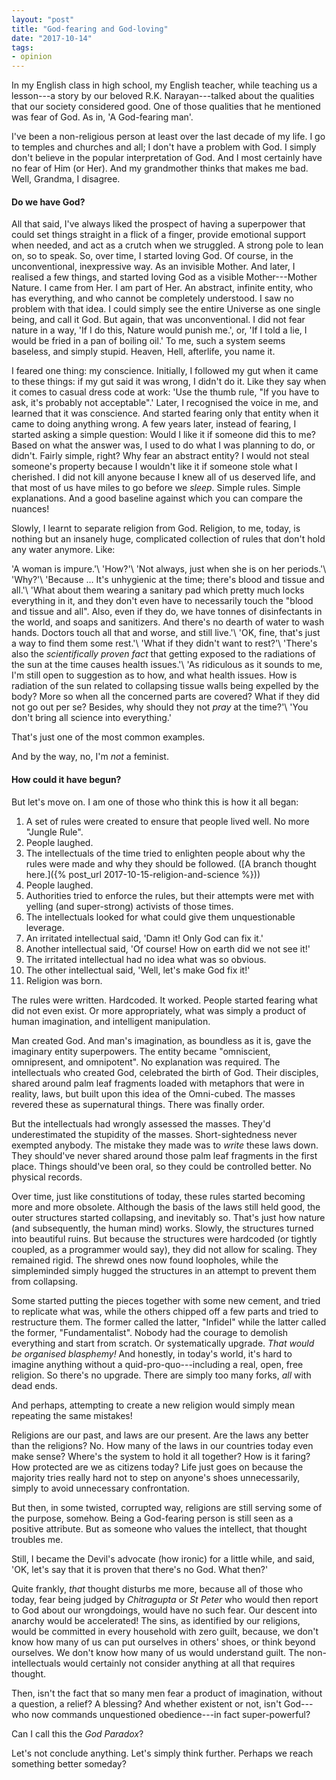 ```yaml
---
layout: "post"
title: "God-fearing and God-loving"
date: "2017-10-14"
tags:
- opinion
---
```


In my English class in high school, my English teacher, while teaching us a lesson---a story by our beloved R.K.&nbsp;Narayan---talked about the qualities that our society considered good. One of those qualities that he mentioned was fear of God. As in, 'A God-fearing man'.

I've been a non-religious person at least over the last decade of my life. I go to temples and churches and all; I don't have a problem with God. I simply don't believe in the popular interpretation of God. And I most certainly have no fear of Him (or Her). And my grandmother thinks that makes me bad. Well, Grandma, I disagree.

#### Do we have God?

All that said, I've always liked the prospect of having a superpower that could set things straight in a flick of a finger, provide emotional support when needed, and act as a crutch when we struggled. A strong pole to lean on, so to speak. So, over time, I started loving God. Of course, in the unconventional, inexpressive way. As an invisible Mother. And later, I realised a few things, and started loving God as a visible Mother---Mother Nature. I came from Her. I am part of Her. An abstract, infinite entity, who has everything, and who cannot be completely understood. I saw no problem with that idea. I could simply see the entire Universe as one single being, and call it God. But again, that was unconventional. I did not fear nature in a way, 'If I do this, Nature would punish me.', or, 'If I told a lie, I would be fried in a pan of boiling oil.' To me, such a system seems baseless, and simply stupid. Heaven, Hell, afterlife, you name it.

I feared one thing: my conscience. Initially, I followed my gut when it came to these things: if my gut said it was wrong, I didn't do it. Like they say when it comes to casual dress code at work: 'Use the thumb rule, "If you have to ask, it's probably not acceptable".' Later, I recognised the voice in me, and learned that it was conscience. And started fearing only that entity when it came to doing anything wrong. A few years later, instead of fearing, I started asking a simple question: Would I like it if someone did this to me? Based on what the answer was, I used to do what I was planning to do, or didn't. Fairly simple, right? Why fear an abstract entity? I would not steal someone's property because I wouldn't like it if someone stole what I cherished. I did not kill anyone because I knew all of us deserved life, and that most of us have miles to go before we _sleep_. Simple rules. Simple explanations. And a good baseline against which you can compare the nuances!

Slowly, I learnt to separate religion from God. Religion, to me, today, is nothing but an insanely huge, complicated collection of rules that don't hold any water anymore. Like:

'A woman is impure.'\\
'How?'\\
'Not always, just when she is on her periods.'\\
'Why?'\\
'Because&nbsp;&hellip; It's unhygienic at the time; there's blood and tissue and all.'\\
'What about them wearing a sanitary pad which pretty much locks everything in it, and they don't even have to necessarily touch the "blood and tissue and all". Also, even if they do, we have tonnes of disinfectants in the world, and soaps and sanitizers. And there's no dearth of water to wash hands. Doctors touch all that and worse, and still live.'\\
'OK, fine, that's just a way to find them some rest.'\\
'What if they didn't want to rest?'\\
'There's also the _scientifically proven fact_ that getting exposed to the radiations of the sun at the time causes health issues.'\\
'As ridiculous as it sounds to me, I'm still open to suggestion as to how, and what health issues. How is radiation of the sun related to collapsing tissue walls being expelled by the body? More so when all the concerned parts are covered? What if they did not go out per se? Besides, why should they not _pray_ at the time?'\\
'You don't bring all science into everything.'

That's just one of the most common examples.

And by the way, no, I'm _not_ a feminist.

#### How could it have begun?

But let's move on. I am one of those who think this is how it all began:

1. A set of rules were created to ensure that people lived well. No more "Jungle Rule".
2. People laughed.
3. The intellectuals of the time tried to enlighten people about why the rules were made and why they should be followed. ([A branch thought here.]({% post_url 2017-10-15-religion-and-science %}))
4. People laughed.
5. Authorities tried to enforce the rules, but their attempts were met with yelling (and super-strong) activists of those times.
6. The intellectuals looked for what could give them unquestionable leverage.
7. An irritated intellectual said, 'Damn it! Only God can fix it.'
8. Another intellectual said, 'Of course! How on earth did we not see it!'
9. The irritated intellectual had no idea what was so obvious.
10. The other intellectual said, 'Well, let's make God fix it!'
11. Religion was born.

The rules were written. Hardcoded. It worked. People started fearing what did not even exist. Or more appropriately, what was simply a product of human imagination, and intelligent manipulation.

Man created God. And man's imagination, as boundless as it is, gave the imaginary entity superpowers. The entity became "omniscient, omnipresent, and omnipotent". No explanation was required. The intellectuals who created God, celebrated the birth of God. Their disciples, shared around palm leaf fragments loaded with metaphors that were in reality, laws, but built upon this idea of the Omni-cubed. The masses revered these as supernatural things. There was finally order.

But the intellectuals had wrongly assessed the masses. They'd underestimated the stupidity of the masses. Short-sightedness never exempted anybody. The mistake they made was to _write_ these laws down. They should've never shared around those palm leaf fragments in the first place. Things should've been oral, so they could be controlled better. No physical records.

Over time, just like constitutions of today, these rules started becoming more and more obsolete. Although the basis of the laws still held good, the outer structures started collapsing, and inevitably so. That's just how nature (and subsequently, the human mind) works. Slowly, the structures turned into beautiful ruins. But because the structures were hardcoded (or tightly coupled, as a programmer would say), they did not allow for scaling. They remained rigid. The shrewd ones now found loopholes, while the simpleminded simply hugged the structures in an attempt to prevent them from collapsing.

Some started putting the pieces together with some new cement, and tried to replicate what was, while the others chipped off a few parts and tried to restructure them. The former called the latter, "Infidel" while the latter called the former, "Fundamentalist". Nobody had the courage to demolish everything and start from scratch. Or systematically upgrade. _That would be organised blasphemy!_ And honestly, in today's world, it's hard to imagine anything without a quid-pro-quo---including a real, open, free religion. So there's no upgrade. There are simply too many forks, _all_ with dead ends.

And perhaps, attempting to create a new religion would simply mean repeating the same mistakes!

Religions are our past, and laws are our present. Are the laws any better than the religions? No. How many of the laws in our countries today even make sense? Where's the system to hold it all together? How is it faring? How protected are we as citizens today? Life just goes on because the majority tries really hard not to step on anyone's shoes unnecessarily, simply to avoid unnecessary confrontation.

But then, in some twisted, corrupted way, religions are still serving some of the purpose, somehow. Being a God-fearing person is still seen as a positive attribute. But as someone who values the intellect, that thought troubles me.

Still, I became the Devil's advocate (how ironic) for a little while, and said, 'OK, let's say that it is proven that there's no God. What then?'

Quite frankly, _that_ thought disturbs me more, because all of those who today, fear being judged by _Chitragupta_ or _St&nbsp;Peter_ who would then report to God about our wrongdoings, would have no such fear. Our descent into anarchy would be accelerated! The sins, as identified by our religions, would be committed in every household with zero guilt, because, we don't know how many of us can put ourselves in others' shoes, or think beyond ourselves. We don't know how many of us would understand guilt. The non-intellectuals would certainly not consider anything at all that requires thought.

Then, isn't the fact that so many men fear a product of imagination, without a question, a relief? A blessing? And whether existent or not, isn't God---who now commands unquestioned obedience---in fact super-powerful?

Can I call this the _God Paradox_?

Let's not conclude anything. Let's simply think further. Perhaps we reach something better someday?
